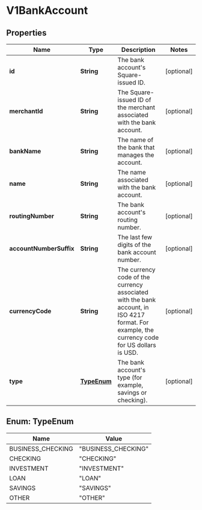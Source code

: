 
# V1BankAccount

## Properties
Name | Type | Description | Notes
------------ | ------------- | ------------- | -------------
**id** | **String** | The bank account&#39;s Square-issued ID. |  [optional]
**merchantId** | **String** | The Square-issued ID of the merchant associated with the bank account. |  [optional]
**bankName** | **String** | The name of the bank that manages the account. |  [optional]
**name** | **String** | The name associated with the bank account. |  [optional]
**routingNumber** | **String** | The bank account&#39;s routing number. |  [optional]
**accountNumberSuffix** | **String** | The last few digits of the bank account number. |  [optional]
**currencyCode** | **String** | The currency code of the currency associated with the bank account, in ISO 4217 format. For example, the currency code for US dollars is USD. |  [optional]
**type** | [**TypeEnum**](#TypeEnum) | The bank account&#39;s type (for example, savings or checking). |  [optional]


<a name="TypeEnum"></a>
## Enum: TypeEnum
Name | Value
---- | -----
BUSINESS_CHECKING | &quot;BUSINESS_CHECKING&quot;
CHECKING | &quot;CHECKING&quot;
INVESTMENT | &quot;INVESTMENT&quot;
LOAN | &quot;LOAN&quot;
SAVINGS | &quot;SAVINGS&quot;
OTHER | &quot;OTHER&quot;



